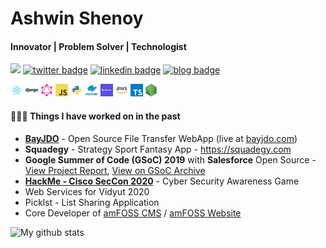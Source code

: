 # Ashwin Shenoy
#### Innovator | Problem Solver | Technologist

![](https://komarev.com/ghpvc/?username=aswinshenoy)
[![twitter badge](https://img.shields.io/badge/twitter-aswinshenoy_-0077b5?style=social&logo=twitter)](https://twitter.com/aswinshenoy_)
[![linkedin badge](https://img.shields.io/badge/linkedin-aswinshenoy-0077b5?style=social&logo=linkedin)](https://www.linkedin.com/in/aswinshenoy/)
[![blog badge](https://img.shields.io/badge/blog-aswinshenoy.com-1f425f?style=social)](https://aswinshenoy.com/)

<code><img height="20" src="https://raw.githubusercontent.com/github/explore/80688e429a7d4ef2fca1e82350fe8e3517d3494d/topics/react/react.png"></code>
<code><img height="20" src="https://raw.githubusercontent.com/github/explore/80688e429a7d4ef2fca1e82350fe8e3517d3494d/topics/django/django.png"></code>
<code><img height="20" src="https://raw.githubusercontent.com/github/explore/5c058a388828bb5fde0bcafd4bc867b5bb3f26f3/topics/graphql/graphql.png"></code>
<code><img height="20" src="https://raw.githubusercontent.com/github/explore/80688e429a7d4ef2fca1e82350fe8e3517d3494d/topics/javascript/javascript.png"></code>
<code><img height="20" src="https://raw.githubusercontent.com/github/explore/5c058a388828bb5fde0bcafd4bc867b5bb3f26f3/topics/python/python.png"></code>
<code><img height="20" src="https://raw.githubusercontent.com/github/explore/80688e429a7d4ef2fca1e82350fe8e3517d3494d/topics/docker/docker.png"></code>
<code><img height="20" src="https://raw.githubusercontent.com/github/explore/80688e429a7d4ef2fca1e82350fe8e3517d3494d/topics/terraform/terraform.png"></code>
<code><img height="20" src="https://raw.githubusercontent.com/github/explore/80688e429a7d4ef2fca1e82350fe8e3517d3494d/topics/aws/aws.png"></code>
<code><img height="20" src="https://raw.githubusercontent.com/github/explore/80688e429a7d4ef2fca1e82350fe8e3517d3494d/topics/typescript/typescript.png"></code>
<code><img height="20" src="https://raw.githubusercontent.com/github/explore/80688e429a7d4ef2fca1e82350fe8e3517d3494d/topics/nodejs/nodejs.png"></code>

#### 👨🏻‍💻 Things I have worked on in the past
- **[BayJDO](https://github.com/aswinshenoy/bayjdo)** - Open Source File Transfer WebApp (live at [bayjdo.com](https://bayjdo.com))
- **Squadegy** - Strategy Sport Fantasy App - https://squadegy.com
- **Google Summer of Code (GSoC) 2019** with **Salesforce** Open Source - [View Project Report](https://gist.github.com/aswinshenoy/36a1a4786092ad177f4cf5507523ba4d), [View on GSoC Archive](https://summerofcode.withgoogle.com/archive/2019/projects/6193798005129216/)
- **[HackMe - Cisco SecCon 2020](https://github.com/j-harikrishnan/game.github.io)** - Cyber Security Awareness Game
- Web Services for Vidyut 2020 
- Picklst - List Sharing Application
- Core Developer of [amFOSS CMS](https://github.com/amfoss/cms) / [amFOSS Website](https://github.com/amfoss/website)

![My github stats](https://github-readme-stats.anuraghazra1.vercel.app/api?username=aswinshenoy&show_icons=true&hide_border=true)
